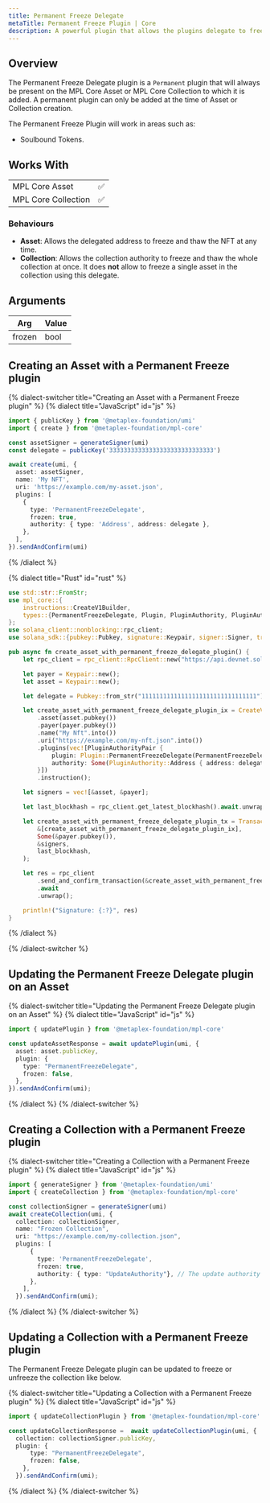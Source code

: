 ```yaml
---
title: Permanent Freeze Delegate
metaTitle: Permanent Freeze Plugin | Core
description: A powerful plugin that allows the plugins delegate to freeze the Asset at any point.
---
```


## Overview

The Permanent Freeze Delegate plugin is a `Permanent` plugin that will always be present on the MPL Core Asset or MPL Core Collection to which it is added. A permanent plugin can only be added at the time of Asset or Collection creation.

The Permanent Freeze Plugin will work in areas such as:

- Soulbound Tokens.

## Works With

|                     |     |
| ------------------- | --- |
| MPL Core Asset      | ✅  |
| MPL Core Collection | ✅  |

### Behaviours
- **Asset**: Allows the delegated address to freeze and thaw the NFT at any time.
- **Collection**: Allows the collection authority to freeze and thaw the whole collection at once. It does **not** allow to freeze a single asset in the collection using this delegate.

## Arguments

| Arg    | Value |
| ------ | ----- |
| frozen | bool  |

## Creating an Asset with a Permanent Freeze plugin

{% dialect-switcher title="Creating an Asset with a Permanent Freeze plugin" %}
{% dialect title="JavaScript" id="js" %}

```ts
import { publicKey } from '@metaplex-foundation/umi'
import { create } from '@metaplex-foundation/mpl-core'

const assetSigner = generateSigner(umi)
const delegate = publicKey('33333333333333333333333333333')

await create(umi, {
  asset: assetSigner,
  name: 'My NFT',
  uri: 'https://example.com/my-asset.json',
  plugins: [
    {
      type: 'PermanentFreezeDelegate',
      frozen: true,
      authority: { type: 'Address', address: delegate },
    },
  ],
}).sendAndConfirm(umi)
```

{% /dialect %}

{% dialect title="Rust" id="rust" %}

```rust
use std::str::FromStr;
use mpl_core::{
    instructions::CreateV1Builder,
    types::{PermanentFreezeDelegate, Plugin, PluginAuthority, PluginAuthorityPair},
};
use solana_client::nonblocking::rpc_client;
use solana_sdk::{pubkey::Pubkey, signature::Keypair, signer::Signer, transaction::Transaction};

pub async fn create_asset_with_permanent_freeze_delegate_plugin() {
    let rpc_client = rpc_client::RpcClient::new("https://api.devnet.solana.com".to_string());

    let payer = Keypair::new();
    let asset = Keypair::new();

    let delegate = Pubkey::from_str("11111111111111111111111111111111").unwrap();

    let create_asset_with_permanent_freeze_delegate_plugin_ix = CreateV1Builder::new()
        .asset(asset.pubkey())
        .payer(payer.pubkey())
        .name("My Nft".into())
        .uri("https://example.com/my-nft.json".into())
        .plugins(vec![PluginAuthorityPair {
            plugin: Plugin::PermanentFreezeDelegate(PermanentFreezeDelegate { frozen: true }),
            authority: Some(PluginAuthority::Address { address: delegate }),
        }])
        .instruction();

    let signers = vec![&asset, &payer];

    let last_blockhash = rpc_client.get_latest_blockhash().await.unwrap();

    let create_asset_with_permanent_freeze_delegate_plugin_tx = Transaction::new_signed_with_payer(
        &[create_asset_with_permanent_freeze_delegate_plugin_ix],
        Some(&payer.pubkey()),
        &signers,
        last_blockhash,
    );

    let res = rpc_client
        .send_and_confirm_transaction(&create_asset_with_permanent_freeze_delegate_plugin_tx)
        .await
        .unwrap();

    println!("Signature: {:?}", res)
}
```

{% /dialect %}

{% /dialect-switcher %}

## Updating the Permanent Freeze Delegate plugin on an Asset

{% dialect-switcher title="Updating the Permanent Freeze Delegate plugin on an Asset" %}
{% dialect title="JavaScript" id="js" %}

```ts
import { updatePlugin } from '@metaplex-foundation/mpl-core'

const updateAssetResponse = await updatePlugin(umi, {
  asset: asset.publicKey,
  plugin: {
    type: "PermanentFreezeDelegate",
    frozen: false,
  },
}).sendAndConfirm(umi);
```

{% /dialect %}
{% /dialect-switcher %} 



## Creating a Collection with a Permanent Freeze plugin

{% dialect-switcher title="Creating a Collection with a Permanent Freeze plugin" %}
{% dialect title="JavaScript" id="js" %}

```ts
import { generateSigner } from '@metaplex-foundation/umi'
import { createCollection } from '@metaplex-foundation/mpl-core'

const collectionSigner = generateSigner(umi)
await createCollection(umi, {
  collection: collectionSigner,
  name: "Frozen Collection",
  uri: "https://example.com/my-collection.json",
  plugins: [
      {
        type: 'PermanentFreezeDelegate',
        frozen: true,
        authority: { type: "UpdateAuthority"}, // The update authority can unfreeze it
      },
    ],
  }).sendAndConfirm(umi);
```

{% /dialect %}
{% /dialect-switcher %}

## Updating a Collection with a Permanent Freeze plugin

The Permanent Freeze Delegate plugin can be updated to freeze or unfreeze the collection like below.

{% dialect-switcher title="Updating a Collection with a Permanent Freeze plugin" %}
{% dialect title="JavaScript" id="js" %}

```ts
import { updateCollectionPlugin } from '@metaplex-foundation/mpl-core'

const updateCollectionResponse =  await updateCollectionPlugin(umi, {
  collection: collectionSigner.publicKey,
  plugin: {
      type: "PermanentFreezeDelegate",
      frozen: false,
    },
  }).sendAndConfirm(umi);
```

{% /dialect %}
{% /dialect-switcher %}
